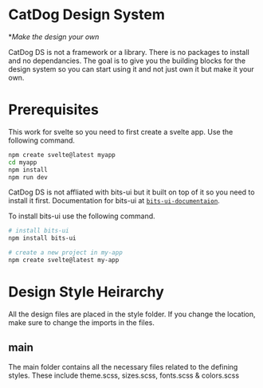# CatDog Design System 
**Make the design your own*

CatDog DS is not a framework or a library. There is no packages to install and no dependancies. The goal is to give you the building blocks for the design system so you can start using it and not just own it but make it your own. 

# Prerequisites

This work for svelte so you need to first create a svelte app. Use the following command.

```bash
npm create svelte@latest myapp
cd myapp
npm install
npm run dev
```

CatDog DS is not affliated with bits-ui but it built on top of it so you need to install it first. Documentation for bits-ui at [`bits-ui-documentaion`](https://www.bits-ui.com/docs/introduction).

To install bits-ui use the following command.

```bash
# install bits-ui
npm install bits-ui

# create a new project in my-app
npm create svelte@latest my-app
```

# Design Style Heirarchy
All the design files are placed in the style folder. If you change the location, make sure to change the imports in the files.

## main
The main folder contains all the necessary files related to the defining styles. These include theme.scss, sizes.scss, fonts.scss & colors.scss

